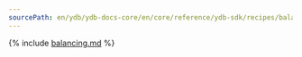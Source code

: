 ```yaml
---
sourcePath: en/ydb/ydb-docs-core/en/core/reference/ydb-sdk/recipes/balancing/index.md
---
```


{% include [balancing.md](_includes/index.md) %}

